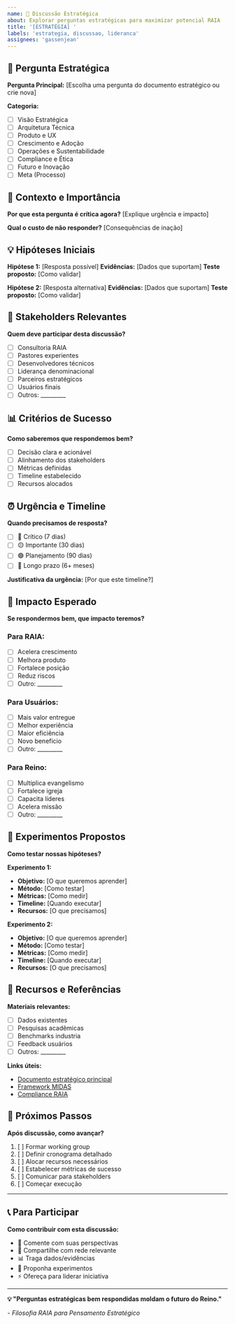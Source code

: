 ```yaml
---
name: 🎯 Discussão Estratégica
about: Explorar perguntas estratégicas para maximizar potencial RAIA
title: '[ESTRATÉGIA] '
labels: 'estrategia, discussao, lideranca'
assignees: 'gassenjean'
---
```


## 🎯 Pergunta Estratégica

**Pergunta Principal:**
[Escolha uma pergunta do documento estratégico ou crie nova]

**Categoria:**
- [ ] Visão Estratégica
- [ ] Arquitetura Técnica  
- [ ] Produto e UX
- [ ] Crescimento e Adoção
- [ ] Operações e Sustentabilidade
- [ ] Compliance e Ética
- [ ] Futuro e Inovação
- [ ] Meta (Processo)

## 🧠 Contexto e Importância

**Por que esta pergunta é crítica agora?**
[Explique urgência e impacto]

**Qual o custo de não responder?**
[Consequências de inação]

## 💡 Hipóteses Iniciais

**Hipótese 1:** [Resposta possível]
**Evidências:** [Dados que suportam]
**Teste proposto:** [Como validar]

**Hipótese 2:** [Resposta alternativa]
**Evidências:** [Dados que suportam]
**Teste proposto:** [Como validar]

## 🎯 Stakeholders Relevantes

**Quem deve participar desta discussão?**
- [ ] Consultoria RAIA
- [ ] Pastores experientes
- [ ] Desenvolvedores técnicos
- [ ] Liderança denominacional
- [ ] Parceiros estratégicos
- [ ] Usuários finais
- [ ] Outros: _________

## 📊 Critérios de Sucesso

**Como saberemos que respondemos bem?**
- [ ] Decisão clara e acionável
- [ ] Alinhamento dos stakeholders
- [ ] Métricas definidas
- [ ] Timeline estabelecido
- [ ] Recursos alocados

## ⏰ Urgência e Timeline

**Quando precisamos de resposta?**
- [ ] 🔴 Crítico (7 dias)
- [ ] 🟡 Importante (30 dias)
- [ ] 🟢 Planejamento (90 dias)
- [ ] 🔵 Longo prazo (6+ meses)

**Justificativa da urgência:**
[Por que este timeline?]

## 🔄 Impacto Esperado

**Se respondermos bem, que impacto teremos?**

### Para RAIA:
- [ ] Acelera crescimento
- [ ] Melhora produto
- [ ] Fortalece posição
- [ ] Reduz riscos
- [ ] Outro: _________

### Para Usuários:
- [ ] Mais valor entregue
- [ ] Melhor experiência
- [ ] Maior eficiência
- [ ] Novo benefício
- [ ] Outro: _________

### Para Reino:
- [ ] Multiplica evangelismo
- [ ] Fortalece igreja
- [ ] Capacita líderes
- [ ] Acelera missão
- [ ] Outro: _________

## 🧪 Experimentos Propostos

**Como testar nossas hipóteses?**

**Experimento 1:**
- **Objetivo:** [O que queremos aprender]
- **Método:** [Como testar]
- **Métricas:** [Como medir]
- **Timeline:** [Quando executar]
- **Recursos:** [O que precisamos]

**Experimento 2:**
- **Objetivo:** [O que queremos aprender]
- **Método:** [Como testar]
- **Métricas:** [Como medir]
- **Timeline:** [Quando executar]
- **Recursos:** [O que precisamos]

## 📝 Recursos e Referências

**Materiais relevantes:**
- [ ] Dados existentes
- [ ] Pesquisas acadêmicas
- [ ] Benchmarks industria
- [ ] Feedback usuários
- [ ] Outros: _________

**Links úteis:**
- [Documento estratégico principal](../estrategia/perguntas-estrategicas.md)
- [Framework MIDAS](../frameworks/midas-ministerial/)
- [Compliance RAIA](../compliance/)

## 💬 Próximos Passos

**Após discussão, como avançar?**
1. [ ] Formar working group
2. [ ] Definir cronograma detalhado
3. [ ] Alocar recursos necessários
4. [ ] Estabelecer métricas de sucesso
5. [ ] Comunicar para stakeholders
6. [ ] Começar execução

---

## 📞 Para Participar

**Como contribuir com esta discussão:**
- 💬 Comente com suas perspectivas
- 🔄 Compartilhe com rede relevante
- 📊 Traga dados/evidências
- 🧪 Proponha experimentos
- ⚡ Ofereça para liderar iniciativa

---

**💡 "Perguntas estratégicas bem respondidas moldam o futuro do Reino."**

*- Filosofia RAIA para Pensamento Estratégico*